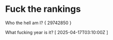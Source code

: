 # Fuck the rankings

Who the hell am I?
{ 29742850 }

What fucking year is it?
[ 2025-04-17T03:10:00Z ]
